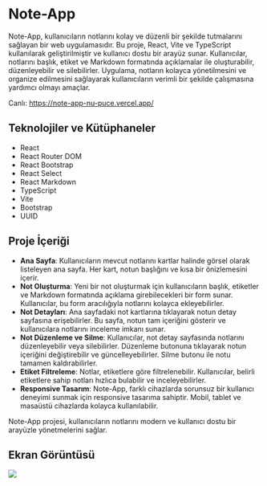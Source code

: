 ﻿<h1>Note-App</h1>
Note-App, kullanıcıların notlarını kolay ve düzenli bir şekilde tutmalarını sağlayan bir web uygulamasıdır. Bu proje, React, Vite ve TypeScript kullanılarak geliştirilmiştir ve kullanıcı dostu bir arayüz sunar. Kullanıcılar, notlarını başlık, etiket ve Markdown formatında açıklamalar ile oluşturabilir, düzenleyebilir ve silebilirler. Uygulama, notların kolayca yönetilmesini ve organize edilmesini sağlayarak kullanıcıların verimli bir şekilde çalışmasına yardımcı olmayı amaçlar.

Canlı: https://note-app-nu-puce.vercel.app/

<h2>Teknolojiler ve Kütüphaneler</h2>

<ul>
  <li>React</li>
  <li>React Router DOM</li>
  <li>React Bootstrap</li>
  <li>React Select</li>
  <li>React Markdown</li>
  <li>TypeScript</li>
  <li>Vite</li>
  <li>Bootstrap</li>
  <li>UUID</li>
</ul>

<h2>Proje İçeriği</h2>

<ul>
  <li><strong>Ana Sayfa</strong>: Kullanıcıların mevcut notlarını kartlar halinde görsel olarak listeleyen ana sayfa. Her kart, notun başlığını ve kısa bir önizlemesini içerir.</li>
  <li><strong>Not Oluşturma</strong>: Yeni bir not oluşturmak için kullanıcıların başlık, etiketler ve Markdown formatında açıklama girebilecekleri bir form sunar. Kullanıcılar, bu form aracılığıyla notlarını kolayca ekleyebilirler.</li>
  <li><strong>Not Detayları</strong>: Ana sayfadaki not kartlarına tıklayarak notun detay sayfasına erişebilirler. Bu sayfa, notun tam içeriğini gösterir ve kullanıcılara notlarını inceleme imkanı sunar.</li>
  <li><strong>Not Düzenleme ve Silme</strong>: Kullanıcılar, not detay sayfasında notlarını düzenleyebilir veya silebilirler. Düzenleme butonuna tıklayarak notun içeriğini değiştirebilir ve güncelleyebilirler. Silme butonu ile notu tamamen kaldırabilirler.</li>
  <li><strong>Etiket Filtreleme</strong>: Notlar, etiketlere göre filtrelenebilir. Kullanıcılar, belirli etiketlere sahip notları hızlıca bulabilir ve inceleyebilirler.</li>
  <li><strong>Responsive Tasarım</strong>: Note-App, farklı cihazlarda sorunsuz bir kullanıcı deneyimi sunmak için responsive tasarıma sahiptir. Mobil, tablet ve masaüstü cihazlarda kolayca kullanılabilir.</li>
</ul>

Note-App projesi, kullanıcıların notlarını modern ve kullanıcı dostu bir arayüzle yönetmelerini sağlar.

<h2>Ekran Görüntüsü</h2>

![](ekran.gif)

